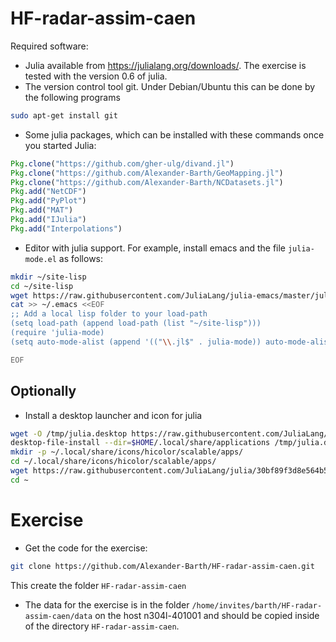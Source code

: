 # HF-radar-assim-caen


Required software:

* Julia available from https://julialang.org/downloads/. The exercise is tested with the version 0.6 of julia.
* The version control tool git. Under Debian/Ubuntu this can be done by the following programs

```bash
sudo apt-get install git
```

* Some julia packages, which can be installed with these commands once you started Julia:

```julia
Pkg.clone("https://github.com/gher-ulg/divand.jl")
Pkg.clone("https://github.com/Alexander-Barth/GeoMapping.jl")
Pkg.clone("https://github.com/Alexander-Barth/NCDatasets.jl")
Pkg.add("NetCDF")
Pkg.add("PyPlot")
Pkg.add("MAT")
Pkg.add("IJulia")
Pkg.add("Interpolations")
```

* Editor with julia support. For example, install emacs and the file `julia-mode.el` as follows:

```bash
mkdir ~/site-lisp
cd ~/site-lisp
wget https://raw.githubusercontent.com/JuliaLang/julia-emacs/master/julia-mode.el
cat >> ~/.emacs <<EOF
;; Add a local lisp folder to your load-path
(setq load-path (append load-path (list "~/site-lisp")))
(require 'julia-mode)
(setq auto-mode-alist (append '(("\\.jl$" . julia-mode)) auto-mode-alist))

EOF
```

## Optionally

* Install a desktop launcher and icon for julia

```bash
wget -O /tmp/julia.desktop https://raw.githubusercontent.com/JuliaLang/julia/e90f29db30f81f340d4f36669b27ac5a281e2a7f/contrib/julia.desktop
desktop-file-install --dir=$HOME/.local/share/applications /tmp/julia.desktop
mkdir -p ~/.local/share/icons/hicolor/scalable/apps/
cd ~/.local/share/icons/hicolor/scalable/apps/
wget https://raw.githubusercontent.com/JuliaLang/julia/30bf89f3d8e564b588b8e48993e92a551b384f2c/contrib/julia.svg
cd ~
```


# Exercise

* Get the code for the exercise:

```bash
git clone https://github.com/Alexander-Barth/HF-radar-assim-caen.git
```

This create the folder `HF-radar-assim-caen`

* The data for the exercise is in the folder `/home/invites/barth/HF-radar-assim-caen/data` on the host n304l-401001 and should be copied inside of the directory `HF-radar-assim-caen`.
